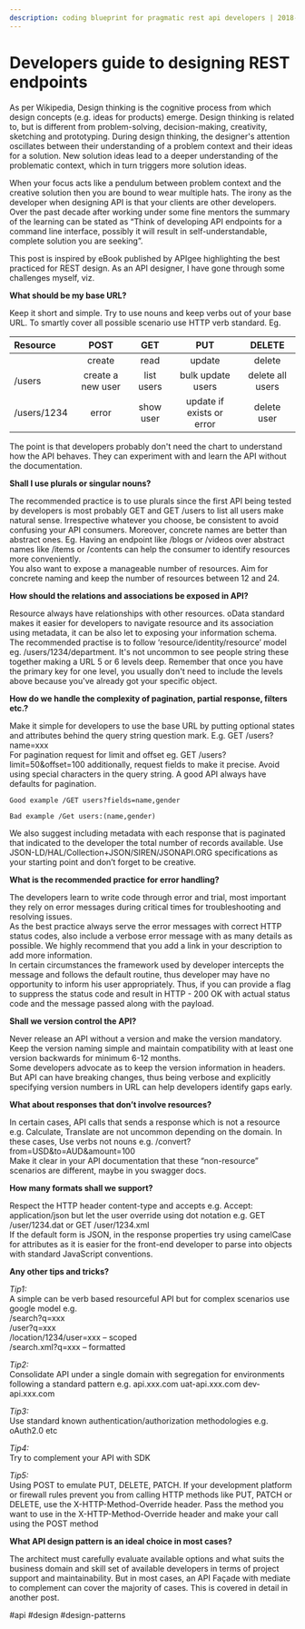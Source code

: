 ```yaml
---
description: coding blueprint for pragmatic rest api developers | 2018-October-10
---
```


# Developers guide to designing REST endpoints

As per Wikipedia, Design thinking is the cognitive process from which design concepts \(e.g. ideas for products\) emerge. Design thinking is related to, but is different from problem-solving, decision-making, creativity, sketching and prototyping. During design thinking, the designer's attention oscillates between their understanding of a problem context and their ideas for a solution. New solution ideas lead to a deeper understanding of the problematic context, which in turn triggers more solution ideas.

When your focus acts like a pendulum between problem context and the creative solution then you are bound to wear multiple hats. The irony as the developer when designing API is that your clients are other developers. Over the past decade after working under some fine mentors the summary of the learning can be stated as “Think of developing API endpoints for a command line interface, possibly it will result in self-understandable, complete solution you are seeking”.

This post is inspired by eBook published by APIgee highlighting the best practiced for REST design. As an API designer, I have gone through some challenges myself, viz.

**What should be my base URL?**

Keep it short and simple. Try to use nouns and keep verbs out of your base URL. To smartly cover all possible scenario use HTTP verb standard. Eg.

| Resource | POST | GET | PUT | DELETE |
| :--- | :---: | :---: | :---: | :---: |
|  | create | read | update | delete |
| /users | create a new user | list users | bulk update users | delete all users |
| /users/1234 | error | show user | update if exists or error | delete user |

The point is that developers probably don't need the chart to understand how the API behaves. They can experiment with and learn the API without the documentation.

**Shall I use plurals or singular nouns?**

The recommended practice is to use plurals since the first API being tested by developers is most probably GET and GET /users to list all users make natural sense. Irrespective whatever you choose, be consistent to avoid confusing your API consumers. Moreover, concrete names are better than abstract ones. Eg. Having an endpoint like /blogs or /videos over abstract names like /items or /contents can help the consumer to identify resources more conveniently.  
You also want to expose a manageable number of resources. Aim for concrete naming and keep the number of resources between 12 and 24.

**How should the relations and associations be exposed in API?**

Resource always have relationships with other resources. oData standard makes it easier for developers to navigate resource and its association using metadata, it can be also let to exposing your information schema.  
The recommended practise is to follow ‘resource/identity/resource’ model eg. /users/1234/department. It's not uncommon to see people string these together making a URL 5 or 6 levels deep. Remember that once you have the primary key for one level, you usually don't need to include the levels above because you've already got your specific object.

**How do we handle the complexity of pagination, partial response, filters etc.?**

Make it simple for developers to use the base URL by putting optional states and attributes behind the query string question mark. E.g. GET /users?name=xxx  
For pagination request for limit and offset eg. GET /users?limit=50&offset=100 additionally, request fields to make it precise. Avoid using special characters in the query string. A good API always have defaults for pagination.

  
`Good example /GET users?fields=name,gender`

  
`Bad example /Get users:(name,gender)`

  
We also suggest including metadata with each response that is paginated that indicated to the developer the total number of records available. Use JSON-LD/HAL/Collection+JSON/SIREN/JSONAPI.ORG specifications as your starting point and don’t forget to be creative.

**What is the recommended practice for error handling?**

The developers learn to write code through error and trial, most important they rely on error messages during critical times for troubleshooting and resolving issues.  
As the best practice always serve the error messages with correct HTTP status codes, also include a verbose error message with as many details as possible. We highly recommend that you add a link in your description to add more information.  
In certain circumstances the framework used by developer intercepts the message and follows the default routine, thus developer may have no opportunity to inform his user appropriately. Thus, if you can provide a flag to suppress the status code and result in HTTP - 200 OK with actual status code and the message passed along with the payload.

**Shall we version control the API?**

Never release an API without a version and make the version mandatory. Keep the version naming simple and maintain compatibility with at least one version backwards for minimum 6-12 months.  
Some developers advocate as to keep the version information in headers. But API can have breaking changes, thus being verbose and explicitly specifying version numbers in URL can help developers identify gaps early.

**What about responses that don’t involve resources?**

In certain cases, API calls that sends a response which is not a resource e.g. Calculate, Translate are not uncommon depending on the domain. In these cases, Use verbs not nouns e.g. /convert?from=USD&to=AUD&amount=100  
Make it clear in your API documentation that these “non-resource” scenarios are different, maybe in you swagger docs.

**How many formats shall we support?**

Respect the HTTP header content-type and accepts e.g. Accept: application/json but let the user override using dot notation e.g. GET /user/1234.dat or GET /user/1234.xml  
If the default form is JSON, in the response properties try using camelCase for attributes as it is easier for the front-end developer to parse into objects with standard JavaScript conventions.

**Any other tips and tricks?**

_Tip1:_  
A simple can be verb based resourceful API but for complex scenarios use google model e.g.  
/search?q=xxx  
/user?q=xxx  
/location/1234/user=xxx – scoped  
/search.xml?q=xxx – formatted

_Tip2:_  
Consolidate API under a single domain with segregation for environments following a standard pattern e.g. api.xxx.com uat-api.xxx.com dev-api.xxx.com

_Tip3:_  
Use standard known authentication/authorization methodologies e.g. oAuth2.0 etc

_Tip4:_  
Try to complement your API with SDK

_Tip5:_  
Using POST to emulate PUT, DELETE, PATCH. If your development platform or firewall rules prevent you from calling HTTP methods like PUT, PATCH or DELETE, use the X-HTTP-Method-Override header. Pass the method you want to use in the X-HTTP-Method-Override header and make your call using the POST method

**What API design pattern is an ideal choice in most cases?**

The architect must carefully evaluate available options and what suits the business domain and skill set of available developers in terms of project support and maintainability. But in most cases, an API Façade with mediate to complement can cover the majority of cases. This is covered in detail in another post.

\#api \#design \#design-patterns

